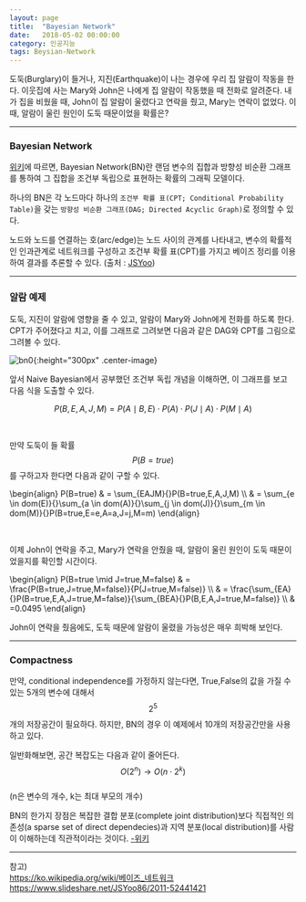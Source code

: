 ```yaml
---
layout: page
title:  "Bayesian Network"
date:   2018-05-02 00:00:00
category: 인공지능
tags: Beysian-Network
---
```


도둑(Burglary)이 들거나, 지진(Earthquake)이 나는 경우에 우리 집 알람이 작동을 한다.
이웃집에 사는 Mary와 John은 나에게 집 알람이 작동했을 때 전화로 알려준다.
내가 집을 비웠을 때, John이 집 알람이 울렸다고 연락을 줬고, Mary는 연락이 없었다.
이 때, 알람이 울린 원인이 도둑 때문이었을 확률은?

---

### Bayesian Network

[위키](https://ko.wikipedia.org/wiki/베이즈_네트워크)에 따르면, Bayesian Network(BN)란 랜덤 변수의 집합과 방향성 비순환 그래프를 통하여 그 집합을 조건부 독립으로 표현하는 확률의 그래픽 모델이다.

하나의 BN은 각 노드마다 하나의 `조건부 확률 표(CPT; Conditional Probability Table)`을 갖는 `방향성 비순환 그래프(DAG; Directed Acyclic Graph)`로 정의할 수 있다.

노드와 노드를 연결하는 호(arc/edge)는 노드 사이의 관계를 나타내고, 변수의 확률적인 인과관계로 네트워크를 구성하고 조건부 확률 표(CPT)를 가지고 베이즈 정리를 이용하여 결과를 추론할 수 있다. (출처 : [JSYoo](https://www.slideshare.net/JSYoo86/2011-52441421))

---

### 알람 예제

도둑, 지진이 알람에 영향을 줄 수 있고, 알람이 Mary와 John에게 전화를 하도록 한다. CPT가 주어졌다고 치고, 이를 그래프로 그려보면 다음과 같은 DAG와 CPT를 그림으로 그려볼 수 있다.

![bn0]({{site.url}}/assets/artificial/bn0.png){:height="300px" .center-image}  

앞서 Naive Bayesian에서 공부했던 조건부 독립 개념을 이해하면, 이 그래프를 보고 다음 식을 도출할 수 있다.  

$$P(B,E,A,J,M) = P(A \mid B,E) \cdot P(A) \cdot P(J \mid A) \cdot P(M \mid A)$$

<br>

만약 도둑이 들 확률 $$P(B=true)$$를 구하고자 한다면 다음과 같이 구할 수 있다.

\begin{align} P(B=true) & = \\sum_{EAJM}{}P(B=true,E,A,J,M) \\\\ & = \sum_{e \in dom(E)}{}\sum_{a \in dom(A)}{}\sum_{j \in dom(J)}{}\sum_{m \in dom(M)}{}P(B=true,E=e,A=a,J=j,M=m) \end{align}

<br>

이제 John이 연락을 주고, Mary가 연락을 안줬을 때, 알람이 울린 원인이 도둑 때문이었을지를 확인할 시간이다.

\begin{align} P(B=true \mid J=true,M=false) & = \\frac{P(B=true,J=true,M=false)}{P(J=true,M=false)} \\\\ & = \frac{\sum_{EA}{}P(B=true,E,A,J=true,M=false)}{\sum_{BEA}{}P(B,E,A,J=true,M=false)} \\\\ & =0.0495 \end{align}

John이 연락을 줬음에도, 도둑 때문에 알람이 울렸을 가능성은 매우 희박해 보인다.

---

### Compactness

만약, conditional independence를 가정하지 않는다면, True,False의 값을 가질 수 있는 5개의 변수에 대해서 $$2^5$$개의 저장공간이 필요하다. 하지만, BN의 경우 이 예제에서 10개의 저장공간만을 사용하고 있다.

>
일반화해보면, 공간 복잡도는 다음과 같이 줄어든다.  
$$O(2^n) → O(n \cdot 2^k)$$  
(n은 변수의 개수, k는 최대 부모의 개수)
>

BN의 한가지 장점은 복잡한 결합 분포(complete joint distribution)보다 직접적인 의존성(a sparse set of direct dependecies)과 지역 분포(local distribution)를 사람이 이해하는데 직관적이라는 것이다. [-위키](https://ko.wikipedia.org/wiki/베이즈_네트워크)

---

참고)  
https://ko.wikipedia.org/wiki/베이즈_네트워크  
https://www.slideshare.net/JSYoo86/2011-52441421  